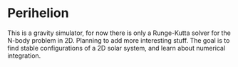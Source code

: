 # Perihelion

This is a gravity simulator, for now there is only a Runge-Kutta solver for the
N-body problem in 2D. Planning to add more interesting stuff. The goal is to
find stable configurations of a 2D solar system, and learn about numerical
integration.

